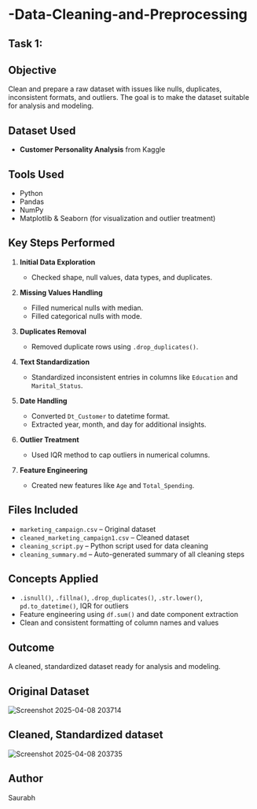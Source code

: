 # -Data-Cleaning-and-Preprocessing
## Task 1:

## Objective
Clean and prepare a raw dataset with issues like nulls, duplicates, inconsistent formats, and outliers. The goal is to make the dataset suitable for analysis and modeling.

## Dataset Used
- **Customer Personality Analysis** from Kaggle

## Tools Used
- Python
- Pandas
- NumPy
- Matplotlib & Seaborn (for visualization and outlier treatment)

## Key Steps Performed

1. **Initial Data Exploration**
   - Checked shape, null values, data types, and duplicates.
   
2. **Missing Values Handling**
   - Filled numerical nulls with median.
   - Filled categorical nulls with mode.

3. **Duplicates Removal**
   - Removed duplicate rows using `.drop_duplicates()`.

4. **Text Standardization**
   - Standardized inconsistent entries in columns like `Education` and `Marital_Status`.

5. **Date Handling**
   - Converted `Dt_Customer` to datetime format.
   - Extracted year, month, and day for additional insights.

6. **Outlier Treatment**
   - Used IQR method to cap outliers in numerical columns.

7. **Feature Engineering**
   - Created new features like `Age` and `Total_Spending`.

## Files Included

- `marketing_campaign.csv` – Original dataset
- `cleaned_marketing_campaign1.csv` – Cleaned dataset
- `cleaning_script.py` – Python script used for data cleaning
- `cleaning_summary.md` – Auto-generated summary of all cleaning steps

## Concepts Applied

- `.isnull()`, `.fillna()`, `.drop_duplicates()`, `.str.lower()`, `pd.to_datetime()`, IQR for outliers
- Feature engineering using `df.sum()` and date component extraction
- Clean and consistent formatting of column names and values

## Outcome
A cleaned, standardized dataset ready for analysis and modeling.

## Original Dataset
![Screenshot 2025-04-08 203714](https://github.com/user-attachments/assets/ec3d5b53-96f7-44dc-8e60-dee343b3e24f)

## Cleaned, Standardized dataset
![Screenshot 2025-04-08 203735](https://github.com/user-attachments/assets/fc6be45d-b55e-43c1-944e-6e5947ef21b7)

## Author
Saurabh
